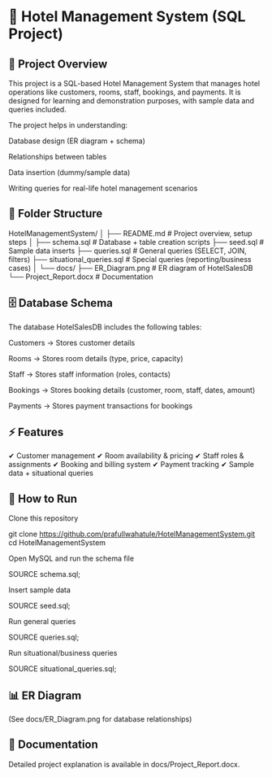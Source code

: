 # 🏨 Hotel Management System (SQL Project)
## 📌 Project Overview

This project is a SQL-based Hotel Management System that manages hotel operations like customers, rooms, staff, bookings, and payments.
It is designed for learning and demonstration purposes, with sample data and queries included.

The project helps in understanding:

Database design (ER diagram + schema)

Relationships between tables

Data insertion (dummy/sample data)

Writing queries for real-life hotel management scenarios

## 📂 Folder Structure
HotelManagementSystem/
│
├── README.md                  # Project overview, setup steps
│
├── schema.sql                 # Database + table creation scripts
├── seed.sql                   # Sample data inserts
├── queries.sql                # General queries (SELECT, JOIN, filters)
├── situational_queries.sql    # Special queries (reporting/business cases)
│
└── docs/
    ├── ER_Diagram.png         # ER diagram of HotelSalesDB
    └── Project_Report.docx    # Documentation

## 🗄️ Database Schema

The database HotelSalesDB includes the following tables:

Customers → Stores customer details

Rooms → Stores room details (type, price, capacity)

Staff → Stores staff information (roles, contacts)

Bookings → Stores booking details (customer, room, staff, dates, amount)

Payments → Stores payment transactions for bookings

## ⚡ Features

✔ Customer management
✔ Room availability & pricing
✔ Staff roles & assignments
✔ Booking and billing system
✔ Payment tracking
✔ Sample data + situational queries

## 🚀 How to Run

Clone this repository

git clone https://github.com/prafullwahatule/HotelManagementSystem.git
cd HotelManagementSystem


Open MySQL and run the schema file

SOURCE schema.sql;


Insert sample data

SOURCE seed.sql;


Run general queries

SOURCE queries.sql;


Run situational/business queries

SOURCE situational_queries.sql;

## 📊 ER Diagram

(See docs/ER_Diagram.png for database relationships)

## 📝 Documentation

Detailed project explanation is available in docs/Project_Report.docx.
